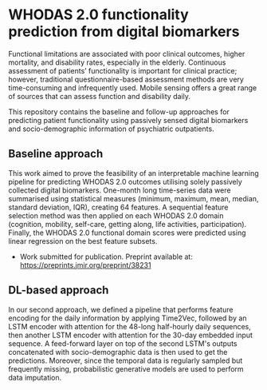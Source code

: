 # WHODAS 2.0 functionality prediction from digital biomarkers

Functional limitations are associated with poor clinical outcomes, higher mortality, and disability rates, especially in the elderly. Continuous assessment of patients’ functionality is important for clinical practice; however, traditional questionnaire-based assessment methods are very time-consuming and infrequently used. Mobile sensing offers a great range of sources that can assess function and disability daily.

This repository contains the baseline and follow-up approaches for predicting patient functionality using passively sensed digital biomarkers and socio-demographic information of psychiatric outpatients. 

## Baseline approach
This work aimed to prove the feasibility of an interpretable machine learning pipeline for predicting WHODAS 2.0 outcomes utilising solely passively collected digital biomarkers.
One-month long time-series data were summarised using statistical measures (minimum, maximum, mean, median, standard deviation, IQR), creating 64 features. A sequential feature selection method was then applied on each WHODAS 2.0 domain (cognition, mobility, self-care, getting along, life activities, participation). Finally, the WHODAS 2.0 functional domain scores were predicted using linear regression on the best feature subsets. 

* Work submitted for publication. Preprint available at: https://preprints.jmir.org/preprint/38231 

## DL-based approach
In our second approach, we defined a pipeline that performs feature encoding for the daily information by applying Time2Vec, followed by an LSTM encoder with attention for the 48-long half-hourly daily sequences, then another LSTM encoder with attention for the 30-day embedded input sequence. A feed-forward layer on top of the second LSTM's outputs concatenated with socio-demographic data is then used to get the predictions. Moreover, since the temporal data is regularly sampled but frequently missing, probabilistic generative models are used to perform data imputation. 
 